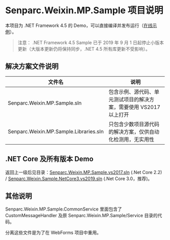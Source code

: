 # Senparc.Weixin.MP.Sample 项目说明

本项目为 .NET Framework 4.5 的 Demo，可以直接编译并发布运行（[在线示例](http://net45.sdk.weixin.senparc.com/)）。

> 注意： .NET Framework 4.5 Sample 已于 2019 年 9 月 1 日起停止小版本更新（大版本更新仍将保持同步，.NET 4.5 所有库更新不受影响）。

## 解决方案文件说明

| 文件名 |  说明
|-------|---------
| Senparc.Weixin.MP.Sample.sln | 包含示例、源代码、单元测试项目的解决方案，需要使用 VS2017 以上打开
| Senparc.Weixin.MP.Sample.Libraries.sln | 只包含少数项目源代码的解决方案，仅供自动化检测用，无实用性

## .NET Core 及所有版本 Demo

返回上一级后见目录：[Senparc.Weixin.MP.Sample.vs2017.sln](../netcore2.2-mvc/) (.Net Core 2.2) / [Senparc.Weixin.Sample.NetCore3.vs2019.sln](../netcore3.0-mvc/) (.Net Core 3.0，推荐)。


## 其他说明

Senparc.Weixin.MP.Sample.CommonService 里面包含了 CustomMessageHandler 及原 Senparc.Weixin.MP.Sample/Service 目录的代码。

分离这些文件是为了在 WebForms 项目中重用。
